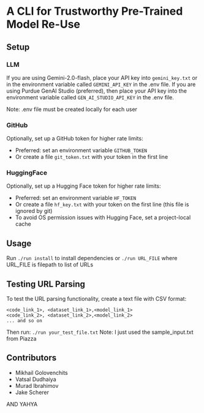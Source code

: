 # A CLI for Trustworthy Pre-Trained Model Re-Use

## Setup
### LLM
If you are using Gemini-2.0-flash, place your API key into `gemini_key.txt` or in the environment variable called `GEMINI_API_KEY` in the .env file. 
If you are using Purdue GenAI Studio (preferred), then place your API key into the environment variable called `GEN_AI_STUDIO_API_KEY` in the .env file.

Note: .env file must be created locally for each user

### GitHub
Optionally, set up a GitHub token for higher rate limits:
- Preferred: set an environment variable `GITHUB_TOKEN`
- Or create a file `git_token.txt` with your token in the first line

### HuggingFace
Optionally, set up a Hugging Face token for higher rate limits:
- Preferred: set an environment variable `HF_TOKEN`
- Or create a file `hf_key.txt` with your token on the first line (this file is ignored by git)
- To avoid OS permission issues with Hugging Face, set a project-local cache

## Usage
Run ```./run install``` to install dependencies or ```./run URL_FILE``` where URL_FILE is filepath to list of URLs

## Testing URL Parsing
To test the URL parsing functionality, create a text file with CSV format:
```
<code_link_1>, <dataset_link_1>,<model_link_1>
<code_link_2>, <dataset_link_2>,<model_link_2>
... and so on
```

Then run: ```./run your_test_file.txt```
Note: I just used the sample_input.txt from Piazza

## Contributors
- Mikhail Golovenchits
- Vatsal Dudhaiya
- Murad Ibrahimov
- Jake Scherer

AND YAHYA